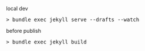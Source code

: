 local dev
<pre>
> bundle exec jekyll serve --drafts --watch
</pre>

before publish
<pre>
> bundle exec jekyll build
</pre>
